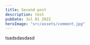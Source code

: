 ```yaml
---
title: Second post
description: test
pubDate: Jul 01 2022
heroImage: "src/assets/comment.jpg"
---
```


t﻿sadsdasdasd

<!-- ---
title: "Second post"
description: "Lorem ipsum dolor sit amet"
pubDate: "Jul 15 2022"
heroImage: "/blog-placeholder-4.jpg"
---

t﻿sadsdasdasd -->
